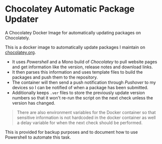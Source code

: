 # Chocolatey Automatic Package Updater
A Chocolatey Docker Image for automatically updating packages on Chocolately.

This is a docker image to automatically update packages I maintain on [chocolatey.org](http://chocolatey.org). 

* It uses _Powershell_ and a Mono build of _Chocolatey_ to pull website pages and get information like the version, release notes and download links.
* It then parses this information and uses template files to build the packages and push them to the repository. 
* The container will then send a push notification through _Pushover_ to my devices so I can be notified of when a package has been submitted.
* Additionally keeps `.ver` files to store the previously update version numbers so that it won't re-run the script on the next check unless the version has changed.

> There are also environment variables for the Docker container so that sensitive information is not hardcoded in the docker container as well a delay variable for when the next check should be performed.

This is provided for backup purposes and to document how to use Powershell to automate this task.
